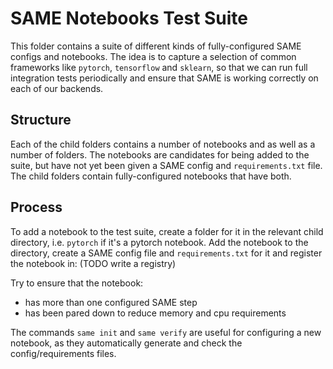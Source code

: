 # SAME Notebooks Test Suite

This folder contains a suite of different kinds of fully-configured SAME
configs and notebooks. The idea is to capture a selection of common frameworks
like `pytorch`, `tensorflow` and `sklearn`, so that we can run full integration
tests periodically and ensure that SAME is working correctly on each of our
backends.


## Structure

Each of the child folders contains a number of notebooks and as well as a
number of folders. The notebooks are candidates for being added to the suite,
but have not yet been given a SAME config and `requirements.txt` file. The child
folders contain fully-configured notebooks that have both.


## Process

To add a notebook to the test suite, create a folder for it in the relevant
child directory, i.e. `pytorch` if it's a pytorch notebook. Add the notebook
to the directory, create a SAME config file and `requirements.txt` for it and
register the notebook in: (TODO write a registry)

Try to ensure that the notebook:
* has more than one configured SAME step
* has been pared down to reduce memory and cpu requirements

The commands `same init` and `same verify` are useful for configuring a new
notebook, as they automatically generate and check the config/requirements 
files.
